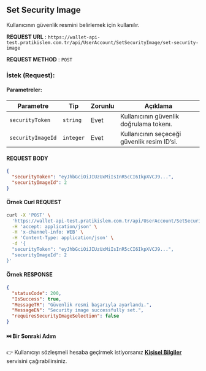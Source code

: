 ## Set Security Image  

Kullanıcının güvenlik resmini belirlemek için kullanılır.  

**REQUEST URL** : `https://wallet-api-test.pratikislem.com.tr/api/UserAccount/SetSecurityImage/set-security-image`  

**REQUEST METHOD** : `POST`  

### İstek (Request):

#### Parametreler:

| Parametre         | Tip       | Zorunlu | Açıklama                                  |
|------------------|----------|---------|------------------------------------------|
| `securityToken`   | `string`  | Evet    | Kullanıcının güvenlik doğrulama tokenı.  |
| `securityImageId` | `integer` | Evet    | Kullanıcının seçeceği güvenlik resim ID’si. |

#### REQUEST BODY

```json
{
  "securityToken": "eyJhbGciOiJIUzUxMiIsInR5cCI6IkpXVCJ9...",
  "securityImageId": 2
}
```  

#### Örnek Curl REQUEST

```bash
curl -X 'POST' \
  'https://wallet-api-test.pratikislem.com.tr/api/UserAccount/SetSecurityImage/set-security-image' \
  -H 'accept: application/json' \
  -H 'x-channel-info: WEB' \
  -H 'Content-Type: application/json' \
  -d '{
  "securityToken": "eyJhbGciOiJIUzUxMiIsInR5cCI6IkpXVCJ9...",
  "securityImageId": 2
}'
```  

#### Örnek RESPONSE

```json
{
  "statusCode": 200,
  "IsSuccess": true,
  "MessageTR": "Güvenlik resmi başarıyla ayarlandı.",
  "MessageEN": "Security image successfully set.",
  "requiresSecurityImageSelection": false
}
```  
#### ⏭️ Bir Sonraki Adım 
👉 Kullanıcıyı sözleşmeli hesaba geçirmek istiyorsanız <a href="#" onclick="loadMarkdown('docs/save-info.md')"><strong>Kişisel Bilgiler</strong></a> servisini çağırabilirsiniz.